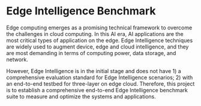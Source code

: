 # Edge Intelligence Benchmark
Edge computing emerges as a promising technical framework to overcome the challenges in cloud computing. In this AI era, AI applications are the most critical types of application on the edge. Edge Intelligence techniques are widely used to augment device, edge and cloud intelligence, and they are most demanding in terms of computing power, data storage, and network. 

However, Edge Intelligence is in the initial stage and does not have 1) a comprehensive evaluation standard for Edge Intelligence scenarios; 2) with an end-to-end testbed for three-layer on edge cloud. Therefore, this project is to establish a comprehensive end-to-end Edge Intelligence benchmark suite to measure and optimize the systems and applications.